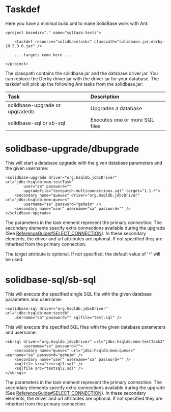 # Taskdef #

Here you have a minimal build.xml to make SolidBase work with Ant:

```
<project basedir="." name="sqltask-tests">

	<taskdef resource="solidbasetasks" classpath="solidbase.jar;derby-10.5.3.0.jar" />

	... targets come here ...

</project>
```

The classpath contains the solidbase.jar and the database driver jar. You can replace the Derby driver jar with the driver jar for your database. The taskdef will pick up the following Ant tasks from the solidbase.jar:

| **Task** | **Description** |
|:---------|:----------------|
| solidbase-upgrade or upgradedb | Upgrades a database |
| solidbase-sql or sb-sql | Executes one or more SQL files |

# solidbase-upgrade/dbupgrade #

This will start a database upgrade with the given database parameters and the given username:

```
<solidbase-upgrade driver="org.hsqldb.jdbcDriver" url="jdbc:hsqldb:mem:testTask"
		user="sa" password=""
		upgradefile="testpatch-multiconnections.sql" target="1.1.*">
	<secondary name="queues" driver="org.hsqldb.jdbcDriver" url="jdbc:hsqldb:mem:queues"
		username="sa" password="geheim" />
	<secondary name="user" username="sa" password="" />
</solidbase-upgrade>
```

The parameters in the task element represent the primary connection. The secondary elements specify extra connections available during the upgrade (See [ReferenceGuide#SELECT\_CONNECTION](ReferenceGuide#SELECT_CONNECTION.md)). In these secondary elements, the driver and url attributes are optional. If not specified they are inherited from the primary connection.

The target attribute is optional. If not specified, the default value of '`*`' will be used.

# solidbase-sql/sb-sql #

This will execute the specified single SQL file with the given database parameters and username:

```
<solidbase-sql driver="org.hsqldb.jdbcDriver" url="jdbc:hsqldb:mem:testdb"
	username="sa" password="" sqlfile="test.sql" />
```

This will execute the specified SQL files with the given database parameters and username:

```
<sb-sql driver="org.hsqldb.jdbcDriver" url="jdbc:hsqldb:mem:testTask2"
		username="sa" password="">
	<secondary name="queues" url="jdbc:hsqldb:mem:queues" username="sa" password="geheim" />
	<secondary name="user" username="sa" password="" />
	<sqlfile src="testsql1.sql" />
	<sqlfile src="testsql2.sql" />
</sb-sql>
```

The parameters in the task element represent the primary connection. The secondary elements specify extra connections available during the upgrade (See [ReferenceGuide#SELECT\_CONNECTION](ReferenceGuide#SELECT_CONNECTION.md)). In these secondary elements, the driver and url attributes are optional. If not specified they are inherited from the primary connection.